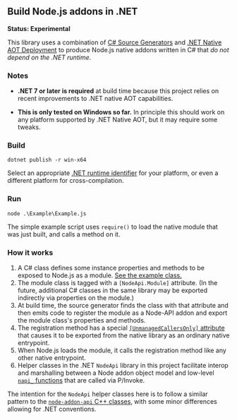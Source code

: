 ## Build Node.js addons in .NET

**Status: Experimental**

This library uses a combination of [C# Source Generators](https://learn.microsoft.com/en-us/dotnet/csharp/roslyn-sdk/source-generators-overview) and [.NET Native AOT Deployment](https://learn.microsoft.com/en-us/dotnet/core/deploying/native-aot/) to produce Node.js native addons written in C# that _do not depend on the .NET runtime_.

### Notes
 - **.NET 7 or later is required** at build time because this project relies on recent improvements to .NET native AOT capabilities.

 - **This is only tested on Windows so far.** In principle this should work on any platform supported by .NET Native AOT, but it may require some tweaks.

### Build
```
dotnet publish -r win-x64
```
Select an appropriate [.NET runtime identifier](https://learn.microsoft.com/en-us/dotnet/core/rid-catalog) for your platform, or even a different platform for cross-compilation.

### Run
```
node .\Example\Example.js
```
The simple example script uses `require()` to load the native module that was just built, and calls a method on it.

### How it works
1. A C# class defines some instance properties and methods to be exposed to Node.js as a module. [See the example class.](./Example/Example.cs)
2. The module class is tagged with a `[NodeApi.Module]` attribute. (In the future, additional C# classes in the same library may be exported indirectly via properties on the module.)
3. At build time, the source generator finds the class with that attribute and then emits code to register the module as a Node-API addon and export the module class's properties and methods.
4. The registration method has a special [`[UnmanagedCallersOnly]` attribute](https://learn.microsoft.com/en-us/dotnet/api/system.runtime.interopservices.unmanagedcallersonlyattribute) that causes it to be exported from the native library as an ordinary native entrypoint.
5. When Node.js loads the module, it calls the registration method like any other native entrypoint.
6. Helper classes in the .NET `NodeApi` library in this project facilitate interop and marshalling between a Node addon object model and low-level [`napi_` functions](https://nodejs.org/api/n-api.html) that are called via P/Invoke.

The intention for the `NodeApi` helper classes here is to follow a similar pattern to the [`node-addon-api` C++ classes](https://github.com/nodejs/node-addon-api/), with some minor differences allowing for .NET conventions.
